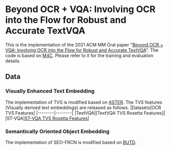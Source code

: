 # Beyond OCR + VQA: Involving OCR into the Flow for Robust and Accurate TextVQA

This is the implementation of the 2021 ACM MM Oral paper "[Beyond OCR + VQA: Involving OCR into the Flow for Robust and Accurate TextVQA](https://dl.acm.org/doi/10.1145/3474085.3475606)". The code is based on [M4C](https://github.com/facebookresearch/mmf). Please refer to it for the training and evaluation details.

## Data
### Visually Enhanced Text Embedding
The implementation of TVS is modified based on [ASTER](https://github.com/ayumiymk/aster.pytorch). The TVS features (Visually derived text embeddings) are released as follows.
|Datasets|OCR TVS Features|
|--------|--------|
|TextVQA|[TextVQA TVS Rosetta Features]|
|ST-VQA|[ST-VQA TVS Rosetta Features](https://drive.google.com/file/d/11YWBN5hueciPulCCK5LsAI6FSkf7lLzv/view?usp=share_link)|

### Semantically Oriented Object Embedding
The implementation of SEO-FRCN is modified based on [BUTD](https://github.com/MILVLG/bottom-up-attention.pytorch).
